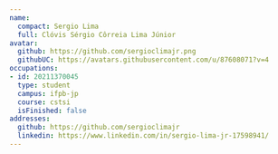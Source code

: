 ```yaml
---
name:
  compact: Sergio Lima
  full: Clóvis Sérgio Côrreia Lima Júnior
avatar:
  github: https://github.com/sergioclimajr.png
  githubUC: https://avatars.githubusercontent.com/u/87608071?v=4
occupations:
- id: 20211370045
  type: student
  campus: ifpb-jp
  course: cstsi
  isFinished: false
addresses:
  github: https://github.com/sergioclimajr
  linkedin: https://www.linkedin.com/in/sergio-lima-jr-17598941/
---
```

